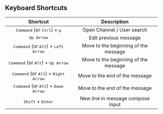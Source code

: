 ## Keyboard Shortcuts


| Shortcut | Description |
|:-:|:-:|
| <kbd>Command</kbd> (or <kbd>Ctrl</kbd>) + <kbd>p</kbd> | Open Channel / User search |
| <kbd>Up Arrow</kbd> | Edit previous message |
| <kbd>Command</kbd> (or <kbd>Alt</kbd>) + <kbd>Left Arrow</kbd> | Move to the beginning of the message |
| <kbd>Command</kbd> (or <kbd>Alt</kbd>) + <kbd>Up Arrow</kbd> | Move to the beginning of the message |
| <kbd>Command</kbd> (or <kbd>Alt</kbd>) + <kbd>Right Arrow</kbd> | Move to the end of the message |
| <kbd>Command</kbd> (or <kbd>Alt</kbd>) + <kbd>Down Arrow</kbd> | Move to the end of the message |
| <kbd>Shift</kbd> + <kbd>Enter</kbd>| New line in message compose input|
